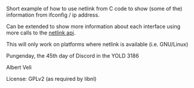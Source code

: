 Short example of how to use netlink from C code to show
(some of the) information from ifconfig / ip address.

Can be extended to show more information about each interface using
more calls to the [netlink api](https://www.infradead.org/~tgr/libnl/doc/api/group__rtaddr.html).

This will only work on platforms where netlink is available (i.e. GNU/Linux)

Pungenday, the 45th day of Discord in the YOLD 3186

Albert Veli

License: GPLv2 (as required by libnl)
